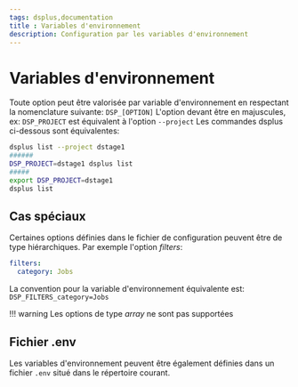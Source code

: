 ```yaml
---
tags: dsplus,documentation
title : Variables d'environnement
description: Configuration par les variables d'environnement
---
```



# Variables d'environnement

Toute option peut être valorisée par variable d'environnement en respectant la nomenclature suivante:
<code>DSP_[OPTION]</code>
L'option devant être en majuscules, ex:
`DSP_PROJECT` est équivalent à l'option `--project`
Les commandes dsplus ci-dessous sont équivalentes:
```bash
dsplus list --project dstage1
######
DSP_PROJECT=dstage1 dsplus list
#####
export DSP_PROJECT=dstage1
dsplus list
```

## Cas spéciaux

Certaines options définies dans le fichier de configuration peuvent être de type hiérarchiques. Par exemple l'option *filters*:
```yaml
filters:
  category: Jobs
```
La convention pour la variable d'environnement équivalente est:
`DSP_FILTERS_category=Jobs`

!!! warning
    Les options de type *array* ne sont pas supportées



## Fichier .env

Les variables d'environnement peuvent être également définies dans un fichier `.env` situé dans le répertoire courant.